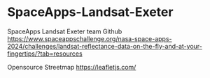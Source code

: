 # SpaceApps-Landsat-Exeter

SpaceApps Landsat Exeter team Github
https://www.spaceappschallenge.org/nasa-space-apps-2024/challenges/landsat-reflectance-data-on-the-fly-and-at-your-fingertips/?tab=resources


Opensource Streetmap
https://leafletjs.com/
